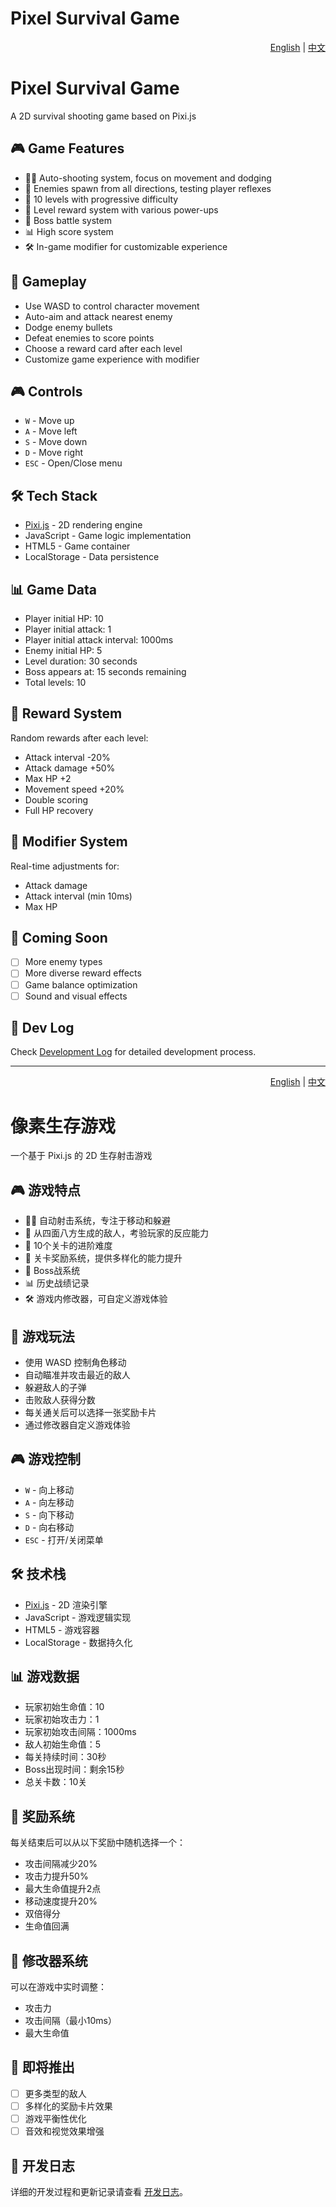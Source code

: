 # Pixel Survival Game

<div align="right">
  <a href="#english">English</a> | <a href="#chinese">中文</a>
</div>

<div id="english">

# Pixel Survival Game

A 2D survival shooting game based on Pixi.js

## 🎮 Game Features

- 🏃‍♂️ Auto-shooting system, focus on movement and dodging
- 🎯 Enemies spawn from all directions, testing player reflexes
- 💪 10 levels with progressive difficulty
- 🎁 Level reward system with various power-ups
- 👾 Boss battle system
- 📊 High score system
- 🛠 In-game modifier for customizable experience

## 🎯 Gameplay

- Use WASD to control character movement
- Auto-aim and attack nearest enemy
- Dodge enemy bullets
- Defeat enemies to score points
- Choose a reward card after each level
- Customize game experience with modifier

## 🎮 Controls

- `W` - Move up
- `A` - Move left
- `S` - Move down
- `D` - Move right
- `ESC` - Open/Close menu

## 🛠 Tech Stack

- [Pixi.js](https://pixijs.com/) - 2D rendering engine
- JavaScript - Game logic implementation
- HTML5 - Game container
- LocalStorage - Data persistence

## 📊 Game Data

- Player initial HP: 10
- Player initial attack: 1
- Player initial attack interval: 1000ms
- Enemy initial HP: 5
- Level duration: 30 seconds
- Boss appears at: 15 seconds remaining
- Total levels: 10

## 🎁 Reward System

Random rewards after each level:
- Attack interval -20%
- Attack damage +50%
- Max HP +2
- Movement speed +20%
- Double scoring
- Full HP recovery

## 🔧 Modifier System

Real-time adjustments for:
- Attack damage
- Attack interval (min 10ms)
- Max HP

## 🚀 Coming Soon

- [ ] More enemy types
- [ ] More diverse reward effects
- [ ] Game balance optimization
- [ ] Sound and visual effects

## 📝 Dev Log

Check [Development Log](./dev-log.md) for detailed development process.

---
</div>
<div align="right">
  <a href="#english">English</a> | <a href="#chinese">中文</a>
</div>

<div id="chinese">

# 像素生存游戏

一个基于 Pixi.js 的 2D 生存射击游戏

## 🎮 游戏特点

- 🏃‍♂️ 自动射击系统，专注于移动和躲避
- 🎯 从四面八方生成的敌人，考验玩家的反应能力
- 💪 10个关卡的进阶难度
- 🎁 关卡奖励系统，提供多样化的能力提升
- 👾 Boss战系统
- 📊 历史战绩记录
- 🛠 游戏内修改器，可自定义游戏体验

## 🎯 游戏玩法

- 使用 WASD 控制角色移动
- 自动瞄准并攻击最近的敌人
- 躲避敌人的子弹
- 击败敌人获得分数
- 每关通关后可以选择一张奖励卡片
- 通过修改器自定义游戏体验

## 🎮 游戏控制

- `W` - 向上移动
- `A` - 向左移动
- `S` - 向下移动
- `D` - 向右移动
- `ESC` - 打开/关闭菜单

## 🛠 技术栈

- [Pixi.js](https://pixijs.com/) - 2D 渲染引擎
- JavaScript - 游戏逻辑实现
- HTML5 - 游戏容器
- LocalStorage - 数据持久化

## 📊 游戏数据

- 玩家初始生命值：10
- 玩家初始攻击力：1
- 玩家初始攻击间隔：1000ms
- 敌人初始生命值：5
- 每关持续时间：30秒
- Boss出现时间：剩余15秒
- 总关卡数：10关

## 🎁 奖励系统

每关结束后可以从以下奖励中随机选择一个：
- 攻击间隔减少20%
- 攻击力提升50%
- 最大生命值提升2点
- 移动速度提升20%
- 双倍得分
- 生命值回满

## 🔧 修改器系统

可以在游戏中实时调整：
- 攻击力
- 攻击间隔（最小10ms）
- 最大生命值

## 🚀 即将推出

- [ ] 更多类型的敌人
- [ ] 多样化的奖励卡片效果
- [ ] 游戏平衡性优化
- [ ] 音效和视觉效果增强

## 📝 开发日志

详细的开发过程和更新记录请查看 [开发日志](./dev-log.md)。

</div>
